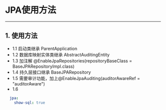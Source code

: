 # JPA使用方法
- - -
## 1. 使用方法
* 1.1 启动类继承 ParentApplication
* 1.2 数据库映射实体类继承 AbstractAuditingEntity
* 1.3 加注解 @EnableJpaRepositories(repositoryBaseClass = BaseJPARepositoryImpl.class)
* 1.4 持久层接口继承 BaseJPARepository
* 1.5 需要审计功能，加上@EnableJpaAuditing(auditorAwareRef = "auditorAware")
* 1.6
```yaml
  jpa:
    show-sql: true
```